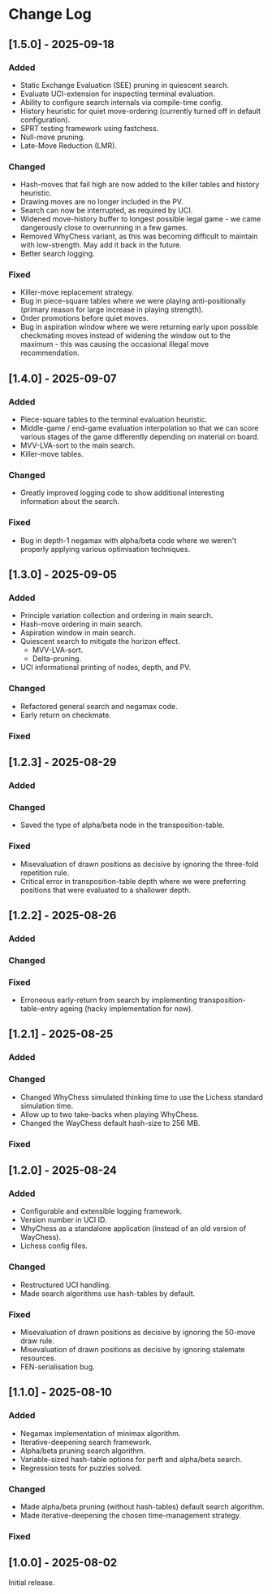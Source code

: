 # Change Log

## [1.5.0] - 2025-09-18

### Added

- Static Exchange Evaluation (SEE) pruning in quiescent search.
- Evaluate UCI-extension for inspecting terminal evaluation.
- Ability to configure search internals via compile-time config.
- History heuristic for quiet move-ordering (currently turned off in default configuration).
- SPRT testing framework using fastchess.
- Null-move pruning.
- Late-Move Reduction (LMR).

### Changed

- Hash-moves that fail high are now added to the killer tables and history heuristic.
- Drawing moves are no longer included in the PV.
- Search can now be interrupted, as required by UCI.
- Widened move-history buffer to longest possible legal game - we came dangerously close to overrunning in a few games.
- Removed WhyChess variant, as this was becoming difficult to maintain with low-strength. May add it back in the future.
- Better search logging.

### Fixed

- Killer-move replacement strategy.
- Bug in piece-square tables where we were playing anti-positionally (primary reason for large increase in playing strength).
- Order promotions before quiet moves.
- Bug in aspiration window where we were returning early upon possible checkmating moves instead of widening the window out to the maximum - this was causing the occasional illegal move recommendation.

## [1.4.0] - 2025-09-07

### Added

- Piece-square tables to the terminal evaluation heuristic.
- Middle-game / end-game evaluation interpolation so that we can score various stages of the game differently depending on material on board.
- MVV-LVA-sort to the main search.
- Killer-move tables.

### Changed

- Greatly improved logging code to show additional interesting information about the search.

### Fixed

- Bug in depth-1 negamax with alpha/beta code where we weren't properly applying various optimisation techniques.

## [1.3.0] - 2025-09-05

### Added

- Principle variation collection and ordering in main search.
- Hash-move ordering in main search.
- Aspiration window in main search.
- Quiescent search to mitigate the horizon effect.
  - MVV-LVA-sort.
  - Delta-pruning.
- UCI informational printing of nodes, depth, and PV.

### Changed

- Refactored general search and negamax code.
- Early return on checkmate.

### Fixed

## [1.2.3] - 2025-08-29

### Added

### Changed

- Saved the type of alpha/beta node in the transposition-table.

### Fixed

- Misevaluation of drawn positions as decisive by ignoring the three-fold repetition rule.
- Critical error in transposition-table depth where we were preferring positions that were evaluated to a shallower depth.

## [1.2.2] - 2025-08-26

### Added

### Changed

### Fixed

- Erroneous early-return from search by implementing transposition-table-entry ageing (hacky implementation for now).

## [1.2.1] - 2025-08-25

### Added

### Changed

- Changed WhyChess simulated thinking time to use the Lichess standard simulation time.
- Allow up to two take-backs when playing WhyChess.
- Changed the WayChess default hash-size to 256 MB.

### Fixed

## [1.2.0] - 2025-08-24

### Added
- Configurable and extensible logging framework.
- Version number in UCI ID.
- WhyChess as a standalone application (instead of an old version of WayChess).
- Lichess config files.

### Changed

- Restructured UCI handling.
- Made search algorithms use hash-tables by default.

### Fixed

- Misevaluation of drawn positions as decisive by ignoring the 50-move draw rule.
- Misevaluation of drawn positions as decisive by ignoring stalemate resources.
- FEN-serialisation bug.

## [1.1.0] - 2025-08-10

### Added

- Negamax implementation of minimax algorithm.
- Iterative-deepening search framework.
- Alpha/beta pruning search algorithm.
- Variable-sized hash-table options for perft and alpha/beta search.
- Regression tests for puzzles solved.

### Changed

- Made alpha/beta pruning (without hash-tables) default search algorithm.
- Made iterative-deepening the chosen time-management strategy.

### Fixed

## [1.0.0] - 2025-08-02

Initial release.